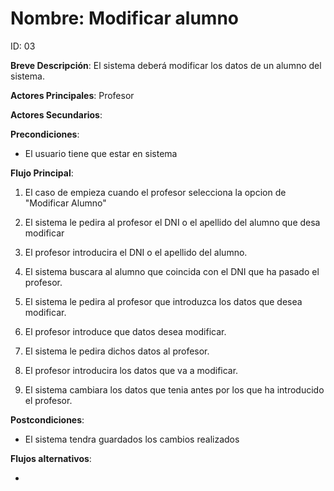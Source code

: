 # Nombre: Modificar alumno

ID: 03

**Breve Descripción**: El sistema deberá modificar los datos de un alumno del sistema.

**Actores Principales**: Profesor

**Actores Secundarios**: 

**Precondiciones**:

   * El usuario tiene que estar en sistema

**Flujo Principal**:

   1. El caso de empieza cuando el profesor selecciona la opcion de "Modificar Alumno"

   2. El sistema le pedira al profesor el DNI o el apellido del alumno que desa modificar

   3. El profesor introducira el DNI o el apellido del alumno.

   4. El sistema buscara al alumno que coincida con el DNI que ha pasado el profesor.

   5. El sistema le pedira al profesor que introduzca los datos que desea modificar.

   6. El profesor introduce que datos desea modificar.

   7. El sistema le pedira dichos datos al profesor.

   8. El profesor introducira los datos que va a modificar.

   9. El sistema cambiara los datos que tenia antes por los que ha introducido el profesor.

**Postcondiciones**:

   * El sistema tendra guardados los cambios realizados

**Flujos alternativos**:

   * 


